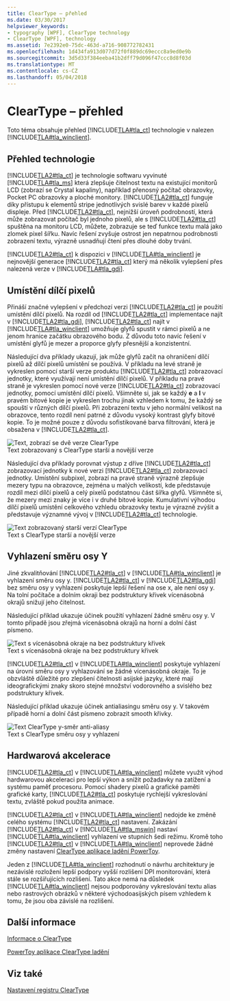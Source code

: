 ```yaml
---
title: ClearType – přehled
ms.date: 03/30/2017
helpviewer_keywords:
- typography [WPF], ClearType technology
- ClearType [WPF], technology
ms.assetid: 7e2392e0-75dc-463d-a716-908772782431
ms.openlocfilehash: 1d434fa913d077d72f0f889dc69eccc8a9ed0e9b
ms.sourcegitcommit: 3d5d33f384eeba41b2dff79d096f47ccc8d8f03d
ms.translationtype: MT
ms.contentlocale: cs-CZ
ms.lasthandoff: 05/04/2018
---
```

# <a name="cleartype-overview"></a>ClearType – přehled
Toto téma obsahuje přehled [!INCLUDE[TLA#tla_ct](../../../../includes/tlasharptla-ct-md.md)] technologie v nalezen [!INCLUDE[TLA#tla_winclient](../../../../includes/tlasharptla-winclient-md.md)].  
  
  
<a name="overview"></a>   
## <a name="technology-overview"></a>Přehled technologie  
 [!INCLUDE[TLA2#tla_ct](../../../../includes/tla2sharptla-ct-md.md)] je technologie softwaru vyvinuté [!INCLUDE[TLA#tla_ms](../../../../includes/tlasharptla-ms-md.md)] která zlepšuje čitelnost textu na existující monitorů LCD (zobrazí se Crystal kapaliny), například přenosný počítač obrazovky, Pocket PC obrazovky a ploché monitory.  [!INCLUDE[TLA2#tla_ct](../../../../includes/tla2sharptla-ct-md.md)] funguje díky přístupu k elementů stripe jednotlivých svislé barev v každé pixelů displeje. Před [!INCLUDE[TLA2#tla_ct](../../../../includes/tla2sharptla-ct-md.md)], nejnižší úroveň podrobností, která může zobrazovat počítač byl jednoho pixelů, ale s [!INCLUDE[TLA2#tla_ct](../../../../includes/tla2sharptla-ct-md.md)] spuštěna na monitoru LCD, můžete, zobrazuje se teď funkce textu malá jako zlomek pixel šířku. Navíc řešení zvyšuje ostrost jen nepatrnou podrobnosti zobrazení textu, výrazně usnadňují čtení přes dlouhé doby trvání.  
  
 [!INCLUDE[TLA2#tla_ct](../../../../includes/tla2sharptla-ct-md.md)] k dispozici v [!INCLUDE[TLA#tla_winclient](../../../../includes/tlasharptla-winclient-md.md)] je nejnovější generace [!INCLUDE[TLA2#tla_ct](../../../../includes/tla2sharptla-ct-md.md)] který má několik vylepšení přes nalezená verze v [!INCLUDE[TLA#tla_gdi](../../../../includes/tlasharptla-gdi-md.md)].  
  
<a name="sub-pixel_positioning"></a>   
## <a name="sub-pixel-positioning"></a>Umístění dílčí pixelů  
 Přináší značné vylepšení v předchozí verzi [!INCLUDE[TLA2#tla_ct](../../../../includes/tla2sharptla-ct-md.md)] je použití umístění dílčí pixelů. Na rozdíl od [!INCLUDE[TLA2#tla_ct](../../../../includes/tla2sharptla-ct-md.md)] implementace najít v [!INCLUDE[TLA2#tla_gdi](../../../../includes/tla2sharptla-gdi-md.md)], [!INCLUDE[TLA2#tla_ct](../../../../includes/tla2sharptla-ct-md.md)] najít v [!INCLUDE[TLA#tla_winclient](../../../../includes/tlasharptla-winclient-md.md)] umožňuje glyfů spustit v rámci pixelů a ne jenom hranice začátku obrazového bodu. Z důvodu toto navíc řešení v umístění glyfů je mezer a proporce glyfy přesnější a konzistentní.  
  
 Následující dva příklady ukazují, jak může glyfů začít na ohraničení dílčí pixelů až dílčí pixelů umístění se používá. V příkladu na levé straně je vykreslen pomocí starší verze produktu [!INCLUDE[TLA2#tla_ct](../../../../includes/tla2sharptla-ct-md.md)] zobrazovací jednotky, které využívají není umístění dílčí pixelů. V příkladu na pravé straně je vykreslen pomocí nové verze [!INCLUDE[TLA2#tla_ct](../../../../includes/tla2sharptla-ct-md.md)] zobrazovací jednotky, pomocí umístění dílčí pixelů. Všimněte si, jak se každý **e** a **l** v pravém bitové kopie je vykreslen trochu jinak vzhledem k tomu, že každý se spouští v různých dílčí pixelů. Při zobrazení textu v jeho normální velikost na obrazovce, tento rozdíl není patrné z důvodu vysoký kontrast glyfy bitové kopie. To je možné pouze z důvodu sofistikované barva filtrování, která je obsažena v [!INCLUDE[TLA2#tla_ct](../../../../includes/tla2sharptla-ct-md.md)].  
  
 ![Text, zobrazí se dvě verze ClearType](../../../../docs/framework/wpf/advanced/media/wcpsdk-mmgraphics-text-cleartype-overview-01.png "wcpsdk_mmgraphics_text_cleartype_overview_01")  
Text zobrazovaný s ClearType starší a novější verze  
  
 Následující dva příklady porovnat výstup z dříve [!INCLUDE[TLA2#tla_ct](../../../../includes/tla2sharptla-ct-md.md)] zobrazovací jednotky k nové verzi [!INCLUDE[TLA2#tla_ct](../../../../includes/tla2sharptla-ct-md.md)] zobrazovací jednotky. Umístění subpixel, zobrazí na pravé straně výrazně zlepšuje mezery typu na obrazovce, zejména u malých velikostí, kde představuje rozdíl mezi dílčí pixelů a celý pixelů podstatnou část šířka glyfů. Všimněte si, že mezery mezi znaky je více i v druhé bitové kopie. Kumulativní výhodou dílčí pixelů umístění celkového vzhledu obrazovky textu je výrazně zvýšit a představuje významné vývoj v [!INCLUDE[TLA2#tla_ct](../../../../includes/tla2sharptla-ct-md.md)] technologie.  
  
 ![Text zobrazovaný starší verzí ClearType](../../../../docs/framework/wpf/advanced/media/wcpsdk-mmgraphics-text-cleartype-overview-02.png "wcpsdk_mmgraphics_text_cleartype_overview_02")  
Text s ClearType starší a novější verze  
  
<a name="y-direction_antialiasing"></a>   
## <a name="y-direction-antialiasing"></a>Vyhlazení směru osy Y  
 Jiné zkvalitňování [!INCLUDE[TLA2#tla_ct](../../../../includes/tla2sharptla-ct-md.md)] v [!INCLUDE[TLA#tla_winclient](../../../../includes/tlasharptla-winclient-md.md)] je vyhlazení směru osy y. [!INCLUDE[TLA2#tla_ct](../../../../includes/tla2sharptla-ct-md.md)] v [!INCLUDE[TLA2#tla_gdi](../../../../includes/tla2sharptla-gdi-md.md)] bez směru osy y vyhlazení poskytuje lepší řešení na ose x, ale není osy y. Na tolní počítače a dolním okraji bez podstruktury křivek vícenásobná okrajů snižují jeho čitelnost.  
  
 Následující příklad ukazuje účinek použití vyhlazení žádné směru osy y. V tomto případě jsou zřejmá vícenásobná okrajů na horní a dolní část písmeno.  
  
 ![Text s vícenásobná okraje na bez podstruktury křivek](../../../../docs/framework/wpf/advanced/media/wcpsdk-mmgraphics-text-cleartype-overview-03.png "wcpsdk_mmgraphics_text_cleartype_overview_03")  
Text s vícenásobná okraje na bez podstruktury křivek  
  
 [!INCLUDE[TLA2#tla_ct](../../../../includes/tla2sharptla-ct-md.md)] v [!INCLUDE[TLA#tla_winclient](../../../../includes/tlasharptla-winclient-md.md)] poskytuje vyhlazení na úrovni směru osy y vyhlazování se žádné vícenásobná okraje. To je obzvláště důležité pro zlepšení čitelnosti asijské jazyky, které mají ideografickými znaky skoro stejné množství vodorovného a svislého bez podstruktury křivek.  
  
 Následující příklad ukazuje účinek antialiasingu směru osy y. V takovém případě horní a dolní část písmeno zobrazit smooth křivky.  
  
 ![Text ClearType y&#45;směr anti&#45;aliasy](../../../../docs/framework/wpf/advanced/media/wcpsdk-mmgraphics-text-cleartype-overview-04.png "wcpsdk_mmgraphics_text_cleartype_overview_04")  
Text s ClearType směru osy y vyhlazení  
  
<a name="hardware_acceleration"></a>   
## <a name="hardware-acceleration"></a>Hardwarová akcelerace  
 [!INCLUDE[TLA2#tla_ct](../../../../includes/tla2sharptla-ct-md.md)] v [!INCLUDE[TLA#tla_winclient](../../../../includes/tlasharptla-winclient-md.md)] můžete využít výhod hardwarovou akceleraci pro lepší výkon a snížit požadavky na zatížení a systému paměť procesoru. Pomocí shadery pixelů a grafické paměti grafické karty, [!INCLUDE[TLA2#tla_ct](../../../../includes/tla2sharptla-ct-md.md)] poskytuje rychlejší vykreslování textu, zvláště pokud použita animace.  
  
 [!INCLUDE[TLA2#tla_ct](../../../../includes/tla2sharptla-ct-md.md)] v [!INCLUDE[TLA#tla_winclient](../../../../includes/tlasharptla-winclient-md.md)] nedojde ke změně celého systému [!INCLUDE[TLA2#tla_ct](../../../../includes/tla2sharptla-ct-md.md)] nastavení. Zakázání [!INCLUDE[TLA2#tla_ct](../../../../includes/tla2sharptla-ct-md.md)] v [!INCLUDE[TLA#tla_mswin](../../../../includes/tlasharptla-mswin-md.md)] nastaví [!INCLUDE[TLA#tla_winclient](../../../../includes/tlasharptla-winclient-md.md)] vyhlazení ve stupních šedi režimu. Kromě toho [!INCLUDE[TLA2#tla_ct](../../../../includes/tla2sharptla-ct-md.md)] v [!INCLUDE[TLA#tla_winclient](../../../../includes/tlasharptla-winclient-md.md)] neprovede žádné změny nastavení [ClearType aplikace ladění PowerToy](http://www.microsoft.com/typography/ClearTypePowerToy.mspx).  
  
 Jeden z [!INCLUDE[TLA#tla_winclient](../../../../includes/tlasharptla-winclient-md.md)] rozhodnutí o návrhu architektury je nezávislé rozložení lepší podpory vyšší rozlišení DPI monitorování, která stále se rozšiřujících rozlišení. Tato akce nemá na důsledek [!INCLUDE[TLA#tla_winclient](../../../../includes/tlasharptla-winclient-md.md)] nejsou podporovány vykreslování textu alias nebo rastrových obrázků v některé východoasijských písem vzhledem k tomu, že jsou oba závislé na rozlišení.  
  
<a name="further_information"></a>   
## <a name="further-information"></a>Další informace  
 [Informace o ClearType](http://www.microsoft.com/typography/ClearTypeInfo.mspx)  
  
 [PowerToy aplikace ClearType ladění](http://www.microsoft.com/typography/ClearTypePowerToy.mspx)  
  
## <a name="see-also"></a>Viz také  
 [Nastavení registru ClearType](../../../../docs/framework/wpf/advanced/cleartype-registry-settings.md)
